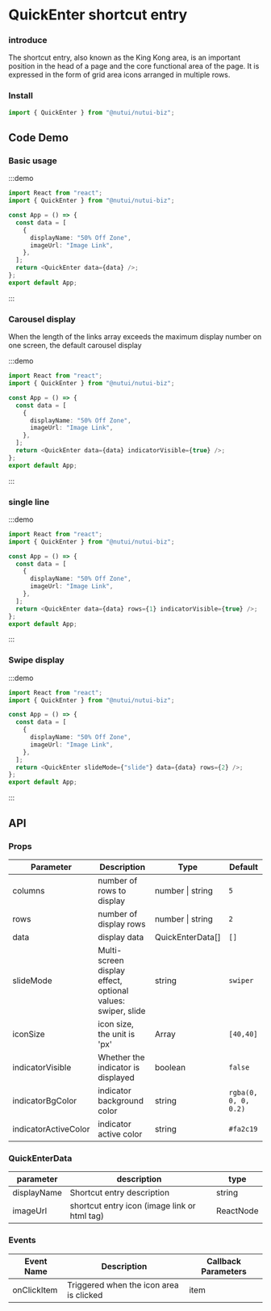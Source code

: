 # QuickEnter shortcut entry

### introduce

The shortcut entry, also known as the King Kong area, is an important position in the head of a page and the core functional area of the page. It is expressed in the form of grid area icons arranged in multiple rows.

### Install

```javascript
import { QuickEnter } from "@nutui/nutui-biz";
```

## Code Demo

### Basic usage

:::demo

```ts
import React from "react";
import { QuickEnter } from "@nutui/nutui-biz";

const App = () => {
  const data = [
    {
      displayName: "50% Off Zone",
      imageUrl: "Image Link",
    },
  ];
  return <QuickEnter data={data} />;
};
export default App;
```

:::

### Carousel display

When the length of the links array exceeds the maximum display number on one screen, the default carousel display

:::demo

```ts
import React from "react";
import { QuickEnter } from "@nutui/nutui-biz";

const App = () => {
  const data = [
    {
      displayName: "50% Off Zone",
      imageUrl: "Image Link",
    },
  ];
  return <QuickEnter data={data} indicatorVisible={true} />;
};
export default App;
```

:::

### single line

:::demo

```ts
import React from "react";
import { QuickEnter } from "@nutui/nutui-biz";

const App = () => {
  const data = [
    {
      displayName: "50% Off Zone",
      imageUrl: "Image Link",
    },
  ];
  return <QuickEnter data={data} rows={1} indicatorVisible={true} />;
};
export default App;
```

:::

### Swipe display

:::demo

```ts
import React from "react";
import { QuickEnter } from "@nutui/nutui-biz";

const App = () => {
  const data = [
    {
      displayName: "50% Off Zone",
      imageUrl: "Image Link",
    },
  ];
  return <QuickEnter slideMode={"slide"} data={data} rows={2} />;
};
export default App;
```

:::

## API

### Props

| Parameter            | Description                                                 | Type             | Default              |
| -------------------- | ----------------------------------------------------------- | ---------------- | -------------------- |
| columns              | number of rows to display                                   | number \| string | `5`                  |
| rows                 | number of display rows                                      | number \| string | `2`                  |
| data                 | display data                                                | QuickEnterData[] | `[]`                 |
| slideMode            | Multi-screen display effect, optional values: swiper, slide | string           | `swiper`             |
| iconSize             | icon size, the unit is 'px'                                 | Array            | `[40,40]`            |
| indicatorVisible     | Whether the indicator is displayed                          | boolean          | `false`              |
| indicatorBgColor     | indicator background color                                  | string           | `rgba(0, 0, 0, 0.2)` |
| indicatorActiveColor | indicator active color                                      | string           | `#fa2c19`            |

### QuickEnterData

| parameter   | description                                  | type      |
| ----------- | -------------------------------------------- | --------- |
| displayName | Shortcut entry description                   | string    |
| imageUrl    | shortcut entry icon (image link or html tag) | ReactNode |

### Events

| Event Name  | Description                             | Callback Parameters |
| ----------- | --------------------------------------- | ------------------- |
| onClickItem | Triggered when the icon area is clicked | item                |
